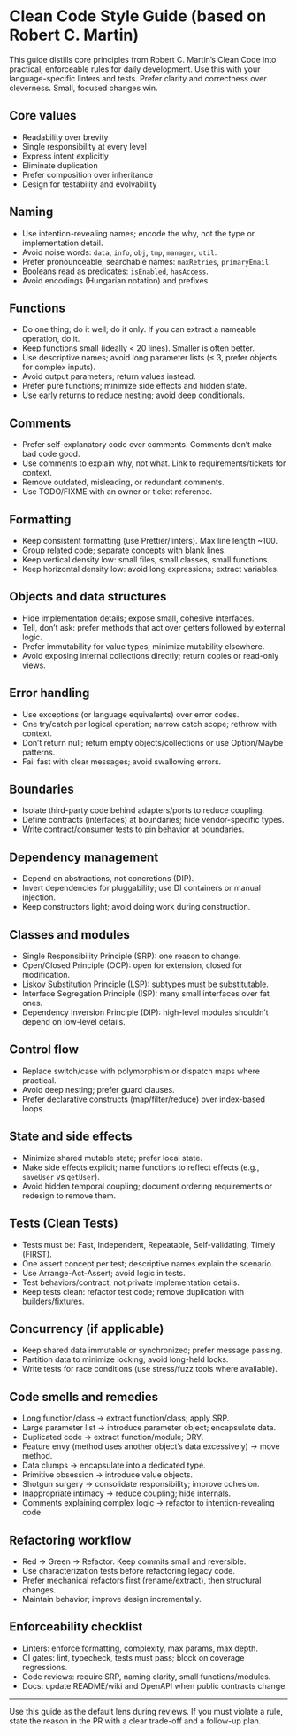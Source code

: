 # Clean Code Style Guide (based on Robert C. Martin)

This guide distills core principles from Robert C. Martin’s Clean Code into practical, enforceable rules for daily development. Use this with your language-specific linters and tests. Prefer clarity and correctness over cleverness. Small, focused changes win.

## Core values
- Readability over brevity
- Single responsibility at every level
- Express intent explicitly
- Eliminate duplication
- Prefer composition over inheritance
- Design for testability and evolvability

## Naming
- Use intention-revealing names; encode the why, not the type or implementation detail.
- Avoid noise words: `data`, `info`, `obj`, `tmp`, `manager`, `util`.
- Prefer pronounceable, searchable names: `maxRetries`, `primaryEmail`.
- Booleans read as predicates: `isEnabled`, `hasAccess`.
- Avoid encodings (Hungarian notation) and prefixes.

## Functions
- Do one thing; do it well; do it only. If you can extract a nameable operation, do it.
- Keep functions small (ideally < 20 lines). Smaller is often better.
- Use descriptive names; avoid long parameter lists (≤ 3, prefer objects for complex inputs).
- Avoid output parameters; return values instead.
- Prefer pure functions; minimize side effects and hidden state.
- Use early returns to reduce nesting; avoid deep conditionals.

## Comments
- Prefer self-explanatory code over comments. Comments don’t make bad code good.
- Use comments to explain why, not what. Link to requirements/tickets for context.
- Remove outdated, misleading, or redundant comments.
- Use TODO/FIXME with an owner or ticket reference.

## Formatting
- Keep consistent formatting (use Prettier/linters). Max line length ~100.
- Group related code; separate concepts with blank lines.
- Keep vertical density low: small files, small classes, small functions.
- Keep horizontal density low: avoid long expressions; extract variables.

## Objects and data structures
- Hide implementation details; expose small, cohesive interfaces.
- Tell, don’t ask: prefer methods that act over getters followed by external logic.
- Prefer immutability for value types; minimize mutability elsewhere.
- Avoid exposing internal collections directly; return copies or read-only views.

## Error handling
- Use exceptions (or language equivalents) over error codes.
- One try/catch per logical operation; narrow catch scope; rethrow with context.
- Don’t return null; return empty objects/collections or use Option/Maybe patterns.
- Fail fast with clear messages; avoid swallowing errors.

## Boundaries
- Isolate third-party code behind adapters/ports to reduce coupling.
- Define contracts (interfaces) at boundaries; hide vendor-specific types.
- Write contract/consumer tests to pin behavior at boundaries.

## Dependency management
- Depend on abstractions, not concretions (DIP).
- Invert dependencies for pluggability; use DI containers or manual injection.
- Keep constructors light; avoid doing work during construction.

## Classes and modules
- Single Responsibility Principle (SRP): one reason to change.
- Open/Closed Principle (OCP): open for extension, closed for modification.
- Liskov Substitution Principle (LSP): subtypes must be substitutable.
- Interface Segregation Principle (ISP): many small interfaces over fat ones.
- Dependency Inversion Principle (DIP): high-level modules shouldn’t depend on low-level details.

## Control flow
- Replace switch/case with polymorphism or dispatch maps where practical.
- Avoid deep nesting; prefer guard clauses.
- Prefer declarative constructs (map/filter/reduce) over index-based loops.

## State and side effects
- Minimize shared mutable state; prefer local state.
- Make side effects explicit; name functions to reflect effects (e.g., `saveUser` vs `getUser`).
- Avoid hidden temporal coupling; document ordering requirements or redesign to remove them.

## Tests (Clean Tests)
- Tests must be: Fast, Independent, Repeatable, Self-validating, Timely (FIRST).
- One assert concept per test; descriptive names explain the scenario.
- Use Arrange-Act-Assert; avoid logic in tests.
- Test behaviors/contract, not private implementation details.
- Keep tests clean: refactor test code; remove duplication with builders/fixtures.

## Concurrency (if applicable)
- Keep shared data immutable or synchronized; prefer message passing.
- Partition data to minimize locking; avoid long-held locks.
- Write tests for race conditions (use stress/fuzz tools where available).

## Code smells and remedies
- Long function/class → extract function/class; apply SRP.
- Large parameter list → introduce parameter object; encapsulate data.
- Duplicated code → extract function/module; DRY.
- Feature envy (method uses another object’s data excessively) → move method.
- Data clumps → encapsulate into a dedicated type.
- Primitive obsession → introduce value objects.
- Shotgun surgery → consolidate responsibility; improve cohesion.
- Inappropriate intimacy → reduce coupling; hide internals.
- Comments explaining complex logic → refactor to intention-revealing code.

## Refactoring workflow
- Red → Green → Refactor. Keep commits small and reversible.
- Use characterization tests before refactoring legacy code.
- Prefer mechanical refactors first (rename/extract), then structural changes.
- Maintain behavior; improve design incrementally.

## Enforceability checklist
- Linters: enforce formatting, complexity, max params, max depth.
- CI gates: lint, typecheck, tests must pass; block on coverage regressions.
- Code reviews: require SRP, naming clarity, small functions/modules.
- Docs: update README/wiki and OpenAPI when public contracts change.

---

Use this guide as the default lens during reviews. If you must violate a rule, state the reason in the PR with a clear trade-off and a follow-up plan.
